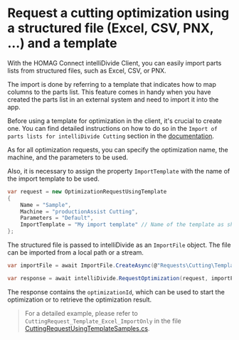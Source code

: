 ﻿# Request a cutting optimization using a structured file (Excel, CSV, PNX, ...) and a template

With the HOMAG Connect intelliDivide Client, you can easily import parts lists from structured files, such as Excel, CSV, or PNX. 

The import is done by referring to a template that indicates how to map columns to the parts list. This feature comes in handy when you have created the parts list in an external system and need to import it into the app.

Before using a template for optimization in the client, it's crucial to create one. You can find detailed instructions on how to do so in the `Import of parts lists for intelliDivide Cutting` section in the [documentation](https://docs.homag.cloud/en/intellidivide/tutorial/importing-data).

As for all optimization requests, you can specify the optimization name, the machine, and the parameters to be used. 

Also, it is necessary to assign the property `ImportTemplate` with the name of the import template to be used.

```c#
var request = new OptimizationRequestUsingTemplate
{
    Name = "Sample",
    Machine = "productionAssist Cutting",
    Parameters = "Default",    
    ImportTemplate = "My import template" // Name of the template as shown in the app  
};
```

The structured file is passed to intelliDivide as an `ImportFile` object. The file can be imported from a local path or a stream.

```c#
var importFile = await ImportFile.CreateAsync(@"Requests\Cutting\Template\Kitchen.xlsx");

var response = await intelliDivide.RequestOptimization(request, importFile);
```

The response contains the `optimizationId`, which can be used to start the optimization or to retrieve the optimization result.

>For a detailed example, please refer to `CuttingRequest_Template_Excel_ImportOnly` in the file [CuttingRequestUsingTemplateSamples.cs](CuttingRequestUsingTemplateSamples.cs).